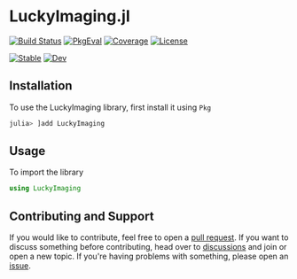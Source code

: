 # LuckyImaging.jl

[![Build Status](https://github.com/JuliaHCI/LuckyImaging.jl/actions/workflows/CI.yml/badge.svg?branch=main)](https://github.com/JuliaHCI/LuckyImaging.jl/actions/workflows/CI.yml?query=branch%3Amain)
[![PkgEval](https://juliaci.github.io/NanosoldierReports/pkgeval_badges/L/LuckyImaging.svg)](https://juliaci.github.io/NanosoldierReports/pkgeval_badges/report.html)
[![Coverage](https://codecov.io/gh/JuliaHCI/LuckyImaging.jl/branch/main/graph/badge.svg)](https://codecov.io/gh/JuliaHCI/LuckyImaging.jl)
[![License](https://img.shields.io/badge/License-MIT-yellow.svg)](LICENSE)

[![Stable](https://img.shields.io/badge/docs-stable-blue.svg)](https://juliahci.github.io/LuckyImaging.jl/stable)
[![Dev](https://img.shields.io/badge/docs-dev-blue.svg)](https://juliahci.github.io/LuckyImaging.jl/dev)

## Installation

To use the LuckyImaging library, first install it using `Pkg`

```julia
julia> ]add LuckyImaging
```

## Usage

To import the library

```julia
using LuckyImaging
```

## Contributing and Support

If you would like to contribute, feel free to open a [pull request](https://github.com/juliahci/LuckyImaging.jl/pulls). If you want to discuss something before contributing, head over to [discussions](https://github.com/juliahci/LuckyImaging.jl/discussions) and join or open a new topic. If you're having problems with something, please open an [issue](https://github.com/juliahci/LuckyImaging.jl/issues).

